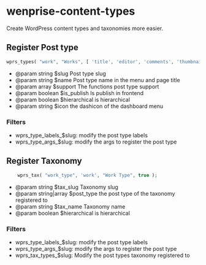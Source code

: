 # wenprise-content-types

Create WordPress content types and taxonomies more easier.

## Register Post type

```php
wprs_types( "work", "Works", [ 'title', 'editor', 'comments', 'thumbnail', 'author' ], true, false, 'dashicons-art' );
```
 * @param string  $slug         Post type slug
 * @param string  $name         Post type name in the menu and page title
 * @param array   $support      The functions post type support
 * @param boolean $is_publish   Is publish in frontend
 * @param boolean $hierarchical is hierarchical
 * @param string  $icon         the dashicon of the dashboard menu

 ### Filters
 
 - wprs_type_labels_$slug: modify the post type labels
 - wprs_type_args_$slug: modify the args to register the post type

## Register Taxonomy

```php
	wprs_tax( "work_type", 'work', "Work Type", true );
```

 * @param string       $tax_slug     Taxonomy slug
 * @param string|array $post_type    the post type of the taxonomy registered to 
 * @param string       $tax_name     Taxonomy name 
 * @param boolean      $hierarchical is hierarchical

  ### Filters
  
 - wprs_type_labels_$slug: modify the post type labels
 - wprs_type_args_$slug: modify the args to register the post type
 - wprs_tax_types_$slug: Modify the post types taxonomy registered to


